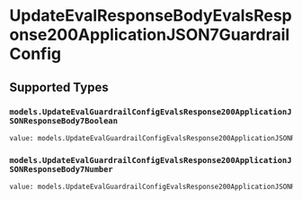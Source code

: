 # UpdateEvalResponseBodyEvalsResponse200ApplicationJSON7GuardrailConfig


## Supported Types

### `models.UpdateEvalGuardrailConfigEvalsResponse200ApplicationJSONResponseBody7Boolean`

```python
value: models.UpdateEvalGuardrailConfigEvalsResponse200ApplicationJSONResponseBody7Boolean = /* values here */
```

### `models.UpdateEvalGuardrailConfigEvalsResponse200ApplicationJSONResponseBody7Number`

```python
value: models.UpdateEvalGuardrailConfigEvalsResponse200ApplicationJSONResponseBody7Number = /* values here */
```

